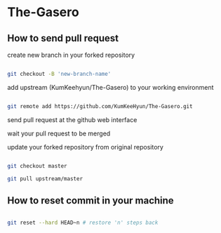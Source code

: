 
# The-Gasero


## How to send pull request

create new branch in your forked repository

```sh

git checkout -B 'new-branch-name' 

```

add upstream (KumKeehyun/The-Gasero) to your working environment

```sh

git remote add https://github.com/KumKeeHyun/The-Gasero.git

```

send pull request at the github web interface

wait your pull request to be merged

update your forked repository from original repository

```sh

git checkout master 

git pull upstream/master

```


## How to reset commit in your machine

```sh

git reset --hard HEAD~n # restore 'n' steps back

```


